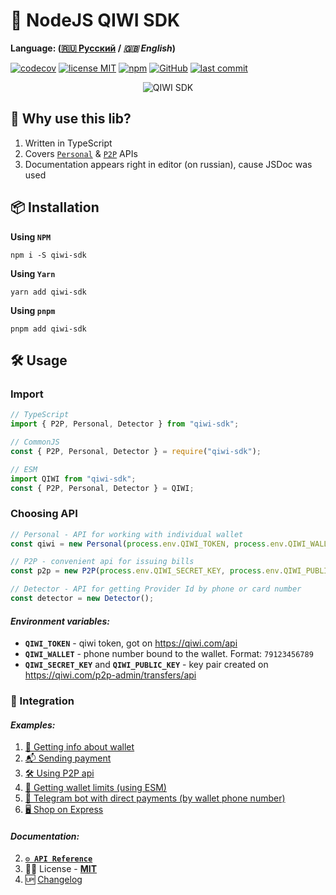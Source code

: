 # 🥝 NodeJS QIWI SDK

**Language: ([🇷🇺 Русский](./README.md) / _🇬🇧 English_)**

[![codecov](https://codecov.io/gh/xTCry/node-qiwi-sdk/branch/main/graph/badge.svg)](https://codecov.io/gh/xTCry/node-qiwi-sdk)
[![license MIT](https://img.shields.io/npm/l/qiwi-sdk?style=flat-square)](https://github.com/xTCry/node-qiwi-sdk/blob/main/LICENSE)
[![npm](https://img.shields.io/npm/v/qiwi-sdk?style=flat-square)](https://npmjs.com/package/qiwi-sdk)
[![GitHub](https://img.shields.io/github/stars/xTCry/node-qiwi-sdk?style=flat-square)](https://github.com/xTCry/node-qiwi-sdk)
[![last commit](https://img.shields.io/github/last-commit/xTCry/node-qiwi-sdk?style=flat-square)](https://github.com/xTCry/node-qiwi-sdk)

<center>
  <img src="docs/assets/logo.svg" alt="QIWI SDK" /> 
</center>

## 🍬 Why use this lib?

1. Written in TypeScript
2. Covers [`Personal`](https://developer.qiwi.com/ru/qiwi-wallet-personal/) & [`P2P`](https://developer.qiwi.com/ru/p2p-payments/) APIs
3. Documentation appears right in editor (on russian), cause JSDoc was used

## 📦 Installation

**Using `NPM`**

```shell
npm i -S qiwi-sdk
```

**Using `Yarn`**

```shell
yarn add qiwi-sdk
```

**Using `pnpm`**

```shell
pnpm add qiwi-sdk
```

## 🛠️ Usage

### Import

```typescript
// TypeScript
import { P2P, Personal, Detector } from "qiwi-sdk";

// CommonJS
const { P2P, Personal, Detector } = require("qiwi-sdk");

// ESM
import QIWI from "qiwi-sdk";
const { P2P, Personal, Detector } = QIWI;
```

### Choosing API

```typescript
// Personal - API for working with individual wallet
const qiwi = new Personal(process.env.QIWI_TOKEN, process.env.QIWI_WALLET);

// P2P - convenient api for issuing bills
const p2p = new P2P(process.env.QIWI_SECRET_KEY, process.env.QIWI_PUBLIC_KEY);

// Detector - API for getting Provider Id by phone or card number
const detector = new Detector();
```

#### _Environment variables:_

- **`QIWI_TOKEN`** - qiwi token, got on https://qiwi.com/api
- **`QIWI_WALLET`** - phone number bound to the wallet. Format: `79123456789`
- **`QIWI_SECRET_KEY`** and **`QIWI_PUBLIC_KEY`** - key pair created on https://qiwi.com/p2p-admin/transfers/api

### 🤝 Integration

#### _Examples:_

1. [🥝 Getting info about wallet](./examples/1-info.js)
2. [📬 Sending payment](./examples/2-sending-payment.ts)
3. [🛠️ Using P2P api](./examples/3-p2p.js)
4. [🔐 Getting wallet limits (using ESM)](./examples/4-limits.mjs)
5. [🤖 Telegram bot with direct payments (by wallet phone number)](./examples/5-bot.js)
6. [🖥️ Shop on Express](./examples/6-express.js)

#### _Documentation:_

2. [**`⚙️ API Reference`**](./docs/api/modules.md)
3. 🧑‍⚖️ License - [**MIT**](./LICENSE)
4. 🆙 [Changelog](./CHANGELOG.md)
